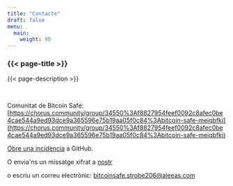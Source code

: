 ```yaml
---
title: "Contacte"
draft: false
menu:
  main:
    weight: 90
---
```


### {{< page-title >}} 
{{< page-description >}} 

<br>


Comunitat de Bitcoin Safe: [https://chorus.community/group/34550%3Af8827954feef0092c8afec0be4cae544a9ed93dce9a365596e75b19aa05f0c84%3Abitcoin-safe-meiqbfki](https://chorus.community/group/34550%3Af8827954feef0092c8afec0be4cae544a9ed93dce9a365596e75b19aa05f0c84%3Abitcoin-safe-meiqbfki)

[Obre una incidència](https://github.com/andreasgriffin/bitcoin-safe) a GitHub.

O envia'ns un missatge xifrat a [nostr](https://nostr.com/npub1g9uhysae68vhvwwqel8v9enr9mg43rn4tpurs6a9g4jsrw6nl7lsplhs9v) 

o escriu un correu electrònic: bitcoinsafe.strobe206@aleeas.com
